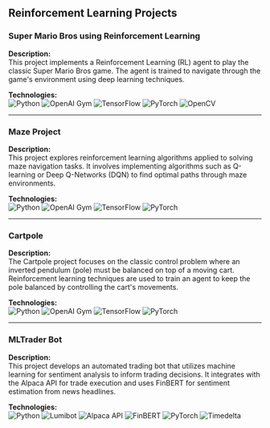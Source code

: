 ## Reinforcement Learning Projects

### Super Mario Bros using Reinforcement Learning
**Description:**  
This project implements a Reinforcement Learning (RL) agent to play the classic Super Mario Bros game. The agent is trained to navigate through the game's environment using deep learning techniques.  

**Technologies:**  
![Python](https://img.shields.io/badge/-Python-3776AB?style=flat&logo=python&logoColor=white) 
![OpenAI Gym](https://img.shields.io/badge/-OpenAI%20Gym-000000?style=flat&logo=openaigym&logoColor=white) 
![TensorFlow](https://img.shields.io/badge/-TensorFlow-FF6F00?style=flat&logo=tensorflow&logoColor=white) 
![PyTorch](https://img.shields.io/badge/-PyTorch-EE4C2C?style=flat&logo=pytorch&logoColor=white) 
![OpenCV](https://img.shields.io/badge/-OpenCV-5C3EE8?style=flat&logo=opencv&logoColor=white)

---

### Maze Project
**Description:**  
This project explores reinforcement learning algorithms applied to solving maze navigation tasks. It involves implementing algorithms such as Q-learning or Deep Q-Networks (DQN) to find optimal paths through maze environments.  

**Technologies:**  
![Python](https://img.shields.io/badge/-Python-3776AB?style=flat&logo=python&logoColor=white) 
![OpenAI Gym](https://img.shields.io/badge/-OpenAI%20Gym-000000?style=flat&logo=openaigym&logoColor=white) 
![TensorFlow](https://img.shields.io/badge/-TensorFlow-FF6F00?style=flat&logo=tensorflow&logoColor=white) 
![PyTorch](https://img.shields.io/badge/-PyTorch-EE4C2C?style=flat&logo=pytorch&logoColor=white)

---

### Cartpole
**Description:**  
The Cartpole project focuses on the classic control problem where an inverted pendulum (pole) must be balanced on top of a moving cart. Reinforcement learning techniques are used to train an agent to keep the pole balanced by controlling the cart's movements.  

**Technologies:**  
![Python](https://img.shields.io/badge/-Python-3776AB?style=flat&logo=python&logoColor=white) 
![OpenAI Gym](https://img.shields.io/badge/-OpenAI%20Gym-000000?style=flat&logo=openaigym&logoColor=white) 
![TensorFlow](https://img.shields.io/badge/-TensorFlow-FF6F00?style=flat&logo=tensorflow&logoColor=white) 
![PyTorch](https://img.shields.io/badge/-PyTorch-EE4C2C?style=flat&logo=pytorch&logoColor=white)

---

### MLTrader Bot
**Description:**  
This project develops an automated trading bot that utilizes machine learning for sentiment analysis to inform trading decisions. It integrates with the Alpaca API for trade execution and uses FinBERT for sentiment estimation from news headlines.  

**Technologies:**  
![Python](https://img.shields.io/badge/-Python-3776AB?style=flat&logo=python&logoColor=white) 
![Lumibot](https://img.shields.io/badge/-Lumibot-FFFFFF?style=flat&logoColor=black) 
![Alpaca API](https://img.shields.io/badge/-Alpaca%20API-000000?style=flat&logo=alpaca&logoColor=white) 
![FinBERT](https://img.shields.io/badge/-FinBERT-FF5733?style=flat&logoColor=white) 
![PyTorch](https://img.shields.io/badge/-PyTorch-EE4C2C?style=flat&logo=pytorch&logoColor=white) 
![Timedelta](https://img.shields.io/badge/-Timedelta-000000?style=flat&logoColor=white)
